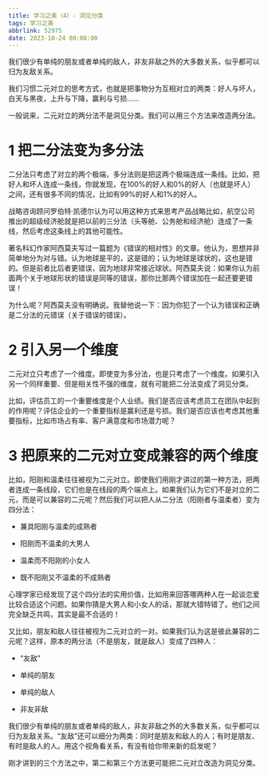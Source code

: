 ```yaml
---
title: 学习之美（4）- 洞见分类
tags: 学习之美
abbrlink: 52975
date: 2023-10-24 00:00:00
---
```


我们很少有单纯的朋友或者单纯的敌人，非友非敌之外的大多数关系，似乎都可以归为友敌关系。

我们习惯二元对立的思考方式，也就是把事物分为互相对立的两类：好人与坏人，白天与黑夜，上升与下降，赢利与亏损……

一般说来，二元对立的两分法不是洞见分类。我们可以用三个方法来改造两分法。

# 1 把二分法变为多分法

二分法只考虑了对立的两个极端，多分法则是把这两个极端连成一条线。比如，把好人和坏人连成一条线，你就发现，在100%的好人和0%的好人（也就是坏人）之间，还有很多不同的情况，比如有99%的好人和1%的好人。

战略咨询顾问罗伯特·凯德尔认为可以用这种方式来思考产品战略比如，航空公司推出的超级经济舱就是把以前的三分法（头等舱、公务舱和经济舱）连成了一条线，然后考虑这条线上的其他可能性。

著名科幻作家阿西莫夫写过一篇题为《错误的相对性》的文章。他认为，思想并非简单地分为对与错。认为地球是平的，这是错的；认为地球是球状的，这也是错的。但是前者比后者更错误，因为地球非常接近球状。阿西莫夫说：如果你认为前面两个关于地球形状的错误是同等的错误，那你比那两个错误加在一起还要更错误！

为什么呢？阿西莫夫没有明确说。我替他说一下：因为你犯了一个认为错误和正确是二分法的元错误（关于错误的错误）。

# 2 引入另一个维度

二元对立只考虑了一个维度。即使变为多分法，也是只考虑了一个维度。如果引入另一个同样重要、但是相关性不强的维度，就有可能把二分法变成了洞见分类。

比如，评估员工的一个重要维度是个人业绩。我们是否应该考虑员工在团队中起到的作用呢？评估企业的一个重要指标是赢利还是亏损。我们是否应该也考虑其他重要指标，比如市场占有率、客户满意度和市场潜力呢？

# 3 把原来的二元对立变成兼容的两个维度

比如，阳刚和温柔往往被视为二元对立。即使我们用刚才讲过的第一种方法，把两者连成一条线段，它们也是在线段的两个端点上。如果我们认为它们不是对立的二元，而是可以兼容的二元呢？然后我们可以把人从二分法（阳刚者与温柔者）变为四分法：

- 兼具阳刚与温柔的成熟者

- 阳刚而不温柔的大男人

- 温柔而不阳刚的小女人

- 既不阳刚又不温柔的不成熟者

心理学家已经发现了这个四分法的实用价值，比如用来回答哪两种人在一起谈恋爱比较合适这个问题。如果你猜是大男人和小女人的话，那就大错特错了。他们之间完全缺乏共鸣，其实是最不合适的！

又比如，朋友和敌人往往被视为二元对立的一对。如果我们认为这是彼此兼容的二元呢？这样，原本的两分法（不是朋友，就是敌人）变成了四种人：

- “友敌”

- 单纯的朋友

- 单纯的敌人

- 非友非敌

我们很少有单纯的朋友或者单纯的敌人，非友非敌之外的大多数关系，似乎都可以归为友敌关系。“友敌”还可以细分为两类：同时是朋友和敌人的人；有时是朋友、有时是敌人的人。用这个视角看关系，有没有给你带来新的启发呢？

刚才讲到的三个方法之中，第二和第三个方法更可能把二元对立改造为洞见分类。

